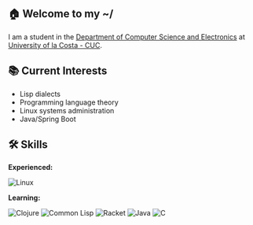 ## 🏠 Welcome to my ~/

I am a student in the [Department of Computer Science and Electronics](https://www.cuc.edu.co/dpto-de-ciencias-de-computacion-y-electronica) at [University of la Costa - CUC](https://www.cuc.edu.co/).

## 📚 Current Interests

- Lisp dialects
- Programming language theory
- Linux systems administration
- Java/Spring Boot

## 🛠 Skills

**Experienced:**

![Linux](https://img.shields.io/badge/Linux-black?style=for-the-badge&logo=linux&logoColor=white)

**Learning:**

![Clojure](https://img.shields.io/badge/Clojure-%231e2f27?style=for-the-badge&logo=clojure&logoColor=white)
![Common Lisp](https://img.shields.io/badge/Common_Lisp-%23032F0B?style=for-the-badge&logo=aws-lambda&logoColor=white) 
![Racket](https://img.shields.io/badge/Racket-%239F1D20?style=for-the-badge&logo=racket)
![Java](https://img.shields.io/badge/Java-007396?style=for-the-badge&logo=java&logoColor=white)
![C](https://img.shields.io/badge/C-00599C?style=for-the-badge&logo=c&logoColor=white)


